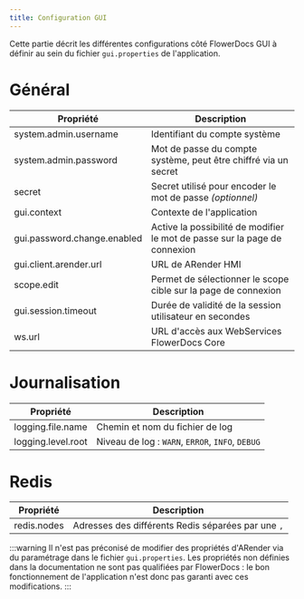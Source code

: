 ```yaml
---
title: Configuration GUI
---
```


Cette partie décrit les différentes configurations côté FlowerDocs GUI à définir au sein du fichier `gui.properties` de l'application.


# Général

|Propriété					|	  Description														|
|---------------------------|-----------------------------------------------------------------------|
|system.admin.username  	|Identifiant du compte système											|
|system.admin.password  	|Mot de passe du compte système, peut être chiffré via un secret		|
|secret						|Secret utilisé pour encoder le mot de passe *(optionnel)*				|
|gui.context				|Contexte de l'application												|
|gui.password.change.enabled|Active la possibilité de modifier le mot de passe sur la page de connexion |
|gui.client.arender.url     |URL de ARender HMI														|
|scope.edit					|Permet de sélectionner le scope cible sur la page de connexion			|
|gui.session.timeout		|Durée de validité de la session utilisateur en secondes				|
|ws.url						|URL d'accès aux WebServices FlowerDocs Core								|

# Journalisation

|Propriété		   |	  Description											|
|------------------|------------------------------------------------------------|
|logging.file.name |Chemin et nom du fichier de log								|
|logging.level.root|Niveau de log : `WARN`, `ERROR`, `INFO`, `DEBUG`		|

# Redis

|Propriété   |	  Description													|
|------------|------------------------------------------------------------------|
|redis.nodes |Adresses des différents Redis séparées par une ``,``  			|

:::warning
Il n'est pas préconisé de modifier des propriétés d'ARender via du paramétrage dans le fichier `gui.properties`. Les propriétés non définies dans la documentation ne sont pas qualifiées par FlowerDocs : le bon fonctionnement de l'application n'est donc pas garanti avec ces modifications.
:::